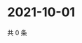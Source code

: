 # 2021-10-01

共 0 条

<!-- BEGIN WEIBO -->
<!-- 最后更新时间 Fri Oct 01 2021 18:09:15 GMT+0800 (China Standard Time) -->

<!-- END WEIBO -->
